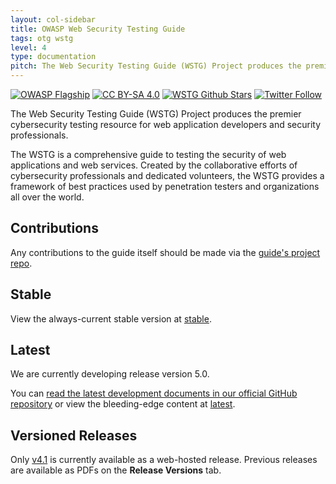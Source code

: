 ```yaml
---
layout: col-sidebar
title: OWASP Web Security Testing Guide
tags: otg wstg
level: 4
type: documentation
pitch: The Web Security Testing Guide (WSTG) Project produces the premier cybersecurity testing resource for web application developers and security professionals.
---
```


[![OWASP Flagship](https://img.shields.io/badge/owasp-flagship-brightgreen.svg)](https://owasp.org/projects/#all-projects)
[![CC BY-SA 4.0](https://licensebuttons.net/l/by-sa/4.0/80x15.png)](https://creativecommons.org/licenses/by-sa/4.0/)
[![WSTG Github Stars](https://img.shields.io/github/stars/OWASP/wstg?label=Stars%20on%20GitHub&style=social)](https://github.com/OWASP/wstg/)
[![Twitter Follow](https://img.shields.io/twitter/follow/owasp_wstg?style=social)](https://twitter.com/owasp_wstg)

The Web Security Testing Guide (WSTG) Project produces the premier cybersecurity testing resource for web application developers and security professionals.

The WSTG is a comprehensive guide to testing the security of web applications and web services. Created by the collaborative efforts of cybersecurity professionals and dedicated volunteers, the WSTG provides a framework of best practices used by penetration testers and organizations all over the world.

## Contributions

Any contributions to the guide itself should be made via the [guide's project repo](https://github.com/OWASP/wstg).

## Stable

View the always-current stable version at [stable](stable/).

## Latest

We are currently developing release version 5.0.

You can [read the latest development documents in our official GitHub repository](https://github.com/OWASP/wstg/tree/master/document) or view the bleeding-edge content at [latest](latest/).

## Versioned Releases

Only [v4.1](v41/) is currently available as a web-hosted release. Previous releases are available as PDFs on the **Release Versions** tab.
